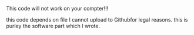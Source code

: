 This code will not work on your compter!!!

this code depends on file I cannot upload to Githubfor legal reasons.
this is purley the software part which I wrote.

